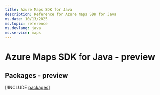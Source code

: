 ```yaml
---
title: Azure Maps SDK for Java
description: Reference for Azure Maps SDK for Java
ms.date: 10/13/2025
ms.topic: reference
ms.devlang: java
ms.service: maps
---
```

# Azure Maps SDK for Java - preview
## Packages - preview
[!INCLUDE [packages](maps-index.md)]